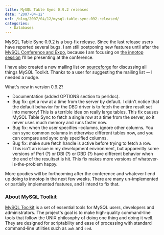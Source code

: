 ```yaml
---
title: MySQL Table Sync 0.9.2 released
date: "2007-04-12"
url: /blog/2007/04/12/mysql-table-sync-092-released/
categories:
  - Databases
---
```


MySQL Table Sync 0.9.2 is a bug-fix release. Since the last release users have reported several bugs. I am still postponing new features until after the [MySQL Conference and Expo](http://www.mysqlconf.com/), because I am focusing on [the innotop session](http://www.mysqlconf.com/cs/mysqluc2007/view/e_sess/13213) I'll be presenting at the conference.

I have also created a new mailing list on [sourceforge](http://code.google.com/p/maatkit) for discussing all things MySQL Toolkit. Thanks to a user for suggesting the mailing list -- I needed a nudge.

What's new in version 0.9.2?

*   Documentation (added OPTIONS section to perldoc).
*   Bug fix: get a row at a time from the server by default. I didn't notice that the default behavior for the DBD driver is to fetch the entire result set into memory! This is a terrible idea on really large tables. This fix causes MySQL Table Sync to fetch a single row at a time from the server, so it never uses much memory and runs faster now.
*   Bug fix: when the user specifies &#8211;columns, ignore other columns. You can sync common columns in otherwise different tables now, and you can compare and sync only specified columns.
*   Bug fix: make sure fetch handle is active before trying to fetch a row. This isn't an issue in my development environment, but apparently some versions of Perl (?) or DBI (?) or DBD (?) have different behavior when the end of the resultset is hit. This fix makes more versions of whatever-is-the-problem happy.

More goodies will be forthcoming after the conference and whatever I end up doing to innotop in the next few weeks. There are many un-implemented or partially implemented features, and I intend to fix that.

### About MySQL Toolkit

[MySQL Toolkit](http://code.google.com/p/maatkit) is a set of essential tools for MySQL users, developers and administrators. The project's goal is to make high-quality command-line tools that follow the UNIX philosophy of doing one thing and doing it well. They are designed for scriptability and ease of processing with standard command-line utilities such as `awk` and `sed`.


